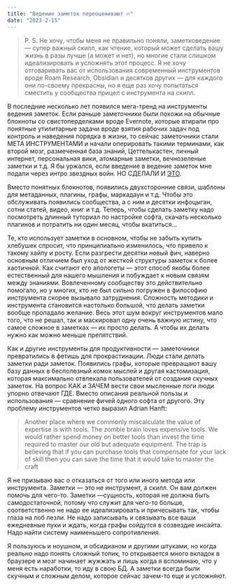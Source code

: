 ```yaml
---
title: "Ведение заметок переоценивают 🔥"
date: "2023-2-15"
---
```



>P. S. Не хочу, чтобы меня не правильно поняли, заметковедение — супер важный скилл, как чтение, который может сделать вашу жизнь в разы лучше (а может и нет), но многие стали слишком идеализировать и усложнять этот процесс. Я не хочу отговаривать вас от использования современный инструментов вроде Roam Research, Obsidian и десятков других — для каждого они по-своему прекрасны, но я еще раз хочу попытаться сместить у сообщества прицел с инструмента на скилл.

В последние несколько лет появился мега-тренд на инструменты ведения заметок. Если раньше заметочники были похожи на обычные блокноты со свистоперделками вроде Evernote, которые втирали про понятные утилитарные задачи вроде взятия рабочих задач под контроль и наведения порядка в жизни, то сейчас заметочники стали МЕТА ИНСТРУМЕНТАМИ и начали оперировать такими терминами, как второй мозг, размеченная база знаний, Цеттелькастен, личный интернет, персональная вики, атомарные заметки, вечнозеленые заметки и т.д. Я бы уржался, если введение в ведение заметок мне подали через интро звездных войн. НО СДЕЛАЛИ И [ЭТО](https://youtu.be/YWkCmR3KkLs).


Вместо понятных блокнотов, появились двухсторонние связи, шаблоны для метаданных, плагины, графы, маркадаун и т.д. Чтобы это обслуживать появились сообщества, а с ним и десятки инфоцыган, сотни статей, видео, книг и т.д. Теперь, чтобы сделать заметку надо посмотреть длинный туториал по настройке софта, скачать несколько плагинов и потратить ни один месяц, чтобы вкатиться...

Те, кто использует заметки в основном, чтобы не забыть купить хлебушек спросит, что принципиально изменилось, что привело к такому хайпу и росту. Если разгрести десятки новый фич, наверно основным отличием был уход от жесткой структуры заметок к более хаотичной. Как считают его апологеты — этот способ якобы более естественный для нашего мышления и побуждает к новым связям между знаниями. Вовлеченному сообществу это действительно помогало, но у многих, кто не был сильно погружен в философию инструмента скорее вызывало затруднения. Сложность методики и инструмента становится настолько большой, что делать заметки вообще пропадало желание. Весь этот шум вокруг инструментов мало того, что не решал, так и маскировал одну очень важную истину, что самое сложное в заметках — их просто делать. А чтобы их делать нужно как можно меньше препятствий.


Как и другие инструменты для продуктивности — заметочники превратились в фетишь для прокрастинации. Люди стали делать заметки ради заметок. Появились графы, которые превращают вашу базу данных в бесполезный комок мыслей и другая кастомизация, которая максимально отвлекала пользователей от создания скучных заметок. На вопрос КАК и ЗАЧЕМ вести свои мысленные логи люди упорно отвечают ГДЕ. Вместо описания реальной пользы и использования — сравнение фичей одного софта от другого. Эту проблему инструментов четко выразил Adrian Hanft:

> Another place where we commonly miscalculate the value of expertise is with tools. The zombie brain loves expensive tools. We would rather spend money on better tools than invest the time required to master our old but adequate equipment. The trap is believing that if you can purchase tools that compensate for your lack of skill then you can save the time that it would take to master the craft

Я не призываю вас о отказаться от того или иного метода или инструмента. Заметки — это не инструмент, а скилл. Он вам должен помочь для чего-то. Заметки —сущность, которая не должна быть самодостаточной, потому что служит для чего-то больше, соответственно не надо ее идеализировать и причесывать так, чтобы глаза на лоб лезли. Не надо записывать и связывать все ваши ежедневные пуки и ждать, когда графы сойдутся в созвездие инсайта. Надо найти систему наименьшего сопротивления.

Я пользуюсь и ноушном, и обсидианом и другими штуками, но когда реально надо понять сложный топик, то открывается много вкладок в браузере и мозг начинает жужжать и лишь когда я вспоминаю, что у меня есть наработки, то иду в свою БД. А заметки всегда были скучным и сложным делом, которое сейчас зачем-то еще и усложняют.